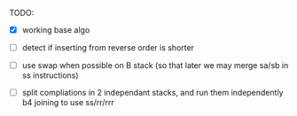 TODO:

- [x] working base algo
- [ ] detect if inserting from reverse order is shorter 
- [ ] use swap when possible on B stack (so that later we may merge sa/sb in ss instructions)
- [ ] split compliations in 2 independant stacks, and run them independently b4 joining to use ss/rr/rrr


